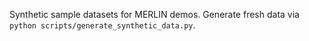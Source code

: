 Synthetic sample datasets for MERLIN demos. Generate fresh data via `python scripts/generate_synthetic_data.py`.
